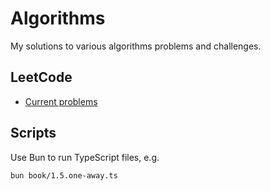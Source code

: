 # Algorithms

My solutions to various algorithms problems and challenges.

## LeetCode

- [Current problems](https://leetcode.com/studyplan/top-interview-150/)

## Scripts

Use Bun to run TypeScript files, e.g.

```shell
bun book/1.5.one-away.ts
```

